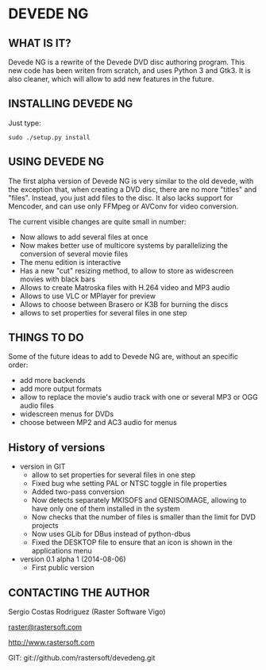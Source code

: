 # DEVEDE NG #

## WHAT IS IT? ##

Devede NG is a rewrite of the Devede DVD disc authoring program. This new
code has been writen from scratch, and uses Python 3 and Gtk3. It is also
cleaner, which will allow to add new features in the future.


## INSTALLING DEVEDE NG ##

Just type:

	sudo ./setup.py install


## USING DEVEDE NG ##

The first alpha version of Devede NG is very similar to the old devede, with the
exception that, when creating a DVD disc, there are no more "titles" and
"files". Instead, you just add files to the disc. It also lacks support for Mencoder,
and can use only FFMpeg or AVConv for video conversion.

The current visible changes are quite small in number:

* Now allows to add several files at once
* Now makes better use of multicore systems by parallelizing the conversion of several movie files
* The menu edition is interactive
* Has a new "cut" resizing method, to allow to store as widescreen movies with black bars
* Allows to create Matroska files with H.264 video and MP3 audio
* Allows to use VLC or MPlayer for preview
* Allows to choose between Brasero or K3B for burning the discs
* allows to set properties for several files in one step


## THINGS TO DO ##

Some of the future ideas to add to Devede NG are, without an specific order:

* add more backends
* add more output formats
* allow to replace the movie's audio track with one or several MP3 or OGG audio files
* widescreen menus for DVDs
* choose between MP2 and AC3 audio for menus


## History of versions ##
* version in GIT
    * allow to set properties for several files in one step
    * Fixed bug whe setting PAL or NTSC toggle in file properties
    * Added two-pass conversion
    * Now detects separately MKISOFS and GENISOIMAGE, allowing to have only one of them installed in the system
    * Now checks that the number of files is smaller than the limit for DVD projects
    * Now uses GLib for DBus instead of python-dbus
    * Fixed the DESKTOP file to ensure that an icon is shown in the applications menu
* version 0.1 alpha 1 (2014-08-06)
    * First public version

## CONTACTING THE AUTHOR ##

Sergio Costas Rodriguez
(Raster Software Vigo)

raster@rastersoft.com

http://www.rastersoft.com

GIT: git://github.com/rastersoft/devedeng.git
